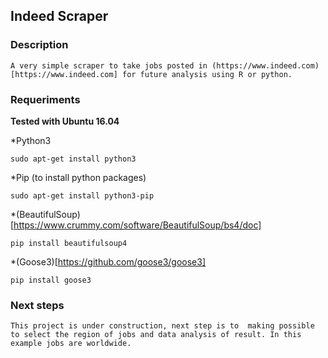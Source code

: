 ## Indeed Scraper ##

### Description

	A very simple scraper to take jobs posted in (https://www.indeed.com)[https://www.indeed.com] for future analysis using R or python.

### Requeriments

**Tested with Ubuntu 16.04**

*Python3

```
sudo apt-get install python3
```

*Pip (to install python packages)

```
sudo apt-get install python3-pip
```

*(BeautifulSoup)[https://www.crummy.com/software/BeautifulSoup/bs4/doc]

```
pip install beautifulsoup4
```

*(Goose3)[https://github.com/goose3/goose3]

```
pip install goose3
```


### Next steps

	This project is under construction, next step is to  making possible to select the region of jobs and data analysis of result. In this example jobs are worldwide.
